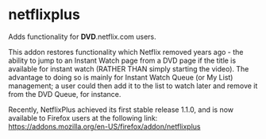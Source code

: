 # netflixplus
Adds functionality for **DVD**.netflix.com users. 

This addon restores functionality which Netflix removed years ago - the ability to jump to an Instant Watch page from a DVD page if the title is available for instant watch (RATHER THAN simply starting the video).  The advantage to doing so is mainly for Instant Watch Queue (or My List) management; a user could then add it to the list to watch later and remove it from the DVD Queue, for instance.  


Recently, NetflixPlus achieved its first stable release 1.1.0, and is now available to Firefox users at the following link: 
https://addons.mozilla.org/en-US/firefox/addon/netflixplus
